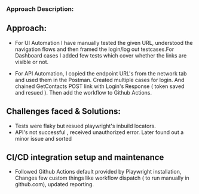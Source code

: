 ### Approach Description:
 
## Approach:
- For UI Automation I have manually tested the given URL, understood the navigation flows and then framed the login/log out testcases.For Dashboard cases I added few tests which cover whether the links are visible or not. 

- For API Automation, I copied the endpoint URL's from the network tab and used them in the Postman. Created multiple cases for login. And chained GetContacts POST link with Login's Response ( token saved and resued ). Then add the workflow to Github Actions.

## Challenges faced & Solutions:
- Tests were flaky but resued playwright's inbuild locators.
- API's not successful , received unauthorized error. Later found out a minor issue and sorted

## CI/CD integration setup and maintenance

- Followed Github Actions default provided by Playwright installation, Changes few custom things like workflow dispatch ( to run manually in github.com), updated reporting.